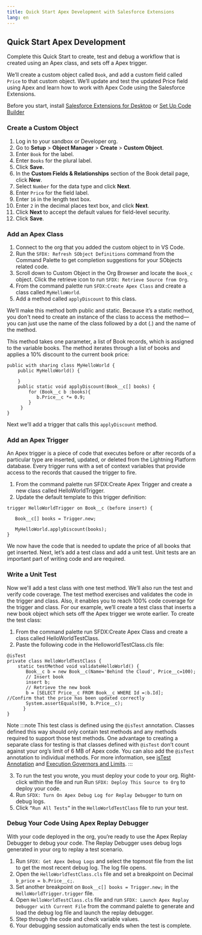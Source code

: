 ```yaml
---
title: Quick Start Apex Development with Salesforce Extensions
lang: en
---
```

  
## Quick Start Apex Development
Complete this Quick Start to create, test and debug a workflow that is created using an Apex class, and sets off a Apex trigger.

We’ll create a custom object called `Book`, and add a custom field called `Price` to that custom object. We’ll update and test the updated Price field using Apex and learn how to work with Apex Code using the Salesforce Extensions.


Before you start, install [Salesforce Extensions for Desktop](./en/../../vscode-desktop/install.md) or [Set Up Code Builder](./en/../../codebuilder/cb-setup.md)


### Create a Custom Object
1. Log in to your sandbox or Developer org.
2. Go to **Setup** > **Object Manager** > **Create** > **Custom Object**.
3. Enter `Book` for the label.
4. Enter `Books` for the plural label.
5. Click **Save.**
6. In the **Custom Fields & Relationships** section of the Book detail page, click **New**.
7. Select `Number` for the data type and click **Next**.
8. Enter `Price` for the field label.
9. Enter `16` in the length text box.
10. Enter `2` in the decimal places text box, and click **Next**.
11. Click **Next** to accept the default values for field-level security.
12. Click **Save**.

### Add an Apex Class
1. Connect to the org that you added the custom object to in VS Code.
2. Run the `SFDX: Refresh SObject Definitions` command from the Command Palette to get completion suggestions for your SObjects related code.
3. Scroll down to Custom Object in the Org Browser and locate the `Book_c` object. Click the retrieve icon to run `SFDX: Retrieve Source from Org`.
4. From the command palette run `SFDX:Create Apex Class` and create a class called `MyHelloWorld`. 
5. Add a method called `applyDiscount` to this class. 
   
We’ll make this method both public and static. Because it’s a static method, you don't need to create an instance of the class to access the method—you can just use the name of the class followed by a dot (.) and the name of the method.

This method takes one parameter, a list of Book records, which is assigned to the variable books. The method iterates through a list of books and applies a 10% discount to the current book price:

```
public with sharing class MyHelloWorld {
    public MyHelloWorld() {

    }
    public static void applyDiscount(Book__c[] books) {
        for (Book__c b :books){
           b.Price__c *= 0.9;
        }
     }
}
```
Next we’ll add a trigger that calls this `applyDiscount` method. 

### Add an Apex Trigger
An Apex trigger is a piece of code that executes before or after records of a particular type are inserted, updated, or deleted from the Lightning Platform database. Every trigger runs with a set of context variables that provide access to the records that caused the trigger to fire.
1. From the command palette run SFDX:Create Apex Trigger and create a new class called HelloWorldTrigger. 
2. Update the default template to this trigger definition:

```
trigger HelloWorldTrigger on Book__c (before insert) {

   Book__c[] books = Trigger.new;

   MyHelloWorld.applyDiscount(books);
}
```

We now have the code that is needed to update the price of all books that get inserted. Next, let’s add a test class and add a unit test. Unit tests are an important part of writing code and are required.
### Write a Unit Test
Now we'll add a test class with one test method. We’ll also run the test and verify code coverage. The test method exercises and validates the code in the trigger and class. Also, it enables you to reach 100% code coverage for the trigger and class.
For our example, we’ll create a test class that inserts a new book object which sets off the Apex trigger we wrote earlier. 
To create the test class:

1. From the command palette run SFDX:Create Apex Class and create a class called HelloWorldTestClass. 
2. Paste the following code in the HelloworldTestClass.cls file:

```
@isTest 
private class HelloWorldTestClass {
    static testMethod void validateHelloWorld() {
       Book__c b = new Book__c(Name='Behind the Cloud', Price__c=100);
       // Insert book
       insert b;    
       // Retrieve the new book
       b = [SELECT Price__c FROM Book__c WHERE Id =:b.Id];
//Confirm that the price has been updated correctly
       System.assertEquals(90, b.Price__c);
      }
}
```
Note
:::note
This test class is defined using the `@isTest` annotation. Classes defined this way should only contain test methods and any methods required to support those test methods. One advantage to creating a separate class for testing is that classes defined with `@isTest` don’t count against your org’s limit of 6 MB of Apex code. You can also add the `@isTest` annotation to individual methods. For more information, see [isTest Annotation](https://developer.salesforce.com/docs/atlas.en-us.apexcode.meta/apexcode/apex_classes_annotation_isTest.htm) and [Execution Governors and Limits](https://developer.salesforce.com/docs/atlas.en-us.apexcode.meta/apexcode/apex_gov_limits.htm).
:::

3. To run the test you wrote, you must deploy your code to your org. Right-click within the file and run Run `SFDX: Deploy This Source to Org` to deploy your code. 
4. Run `SFDX: Turn On Apex Debug Log for Replay Debugger` to turn on debug logs.
5.  Click `“Run All Tests”` in the `HelloWorldTestClass` file to run your test.  

### Debug Your Code Using Apex Replay Debugger
With your code deployed in the org, you’re ready to use the Apex Replay Debugger to debug your code. The Replay Debugger uses debug logs generated in your org to replay a test scenario. 
1. Run `SFDX: Get Apex Debug Logs` and select the topmost file from the list to get the most recent debug log.
 The log file opens.
2. Open the `HelloWorldTestClass.cls` file and set a breakpoint on Decimal `b_price = b.Price__c;`.
3. Set another breakpoint on `Book__c[] books = Trigger.new;` in the `HelloWorldTrigger.trigger` file. 
4. Open `HelloWorldTestClass.cls` file and run `SFDX: Launch Apex Replay Debugger with Current File` from the command palette to generate and load the debug log file and launch the replay debugger.
5. Step through the code and check variable values.
6. Your debugging session automatically ends when the test is complete.
